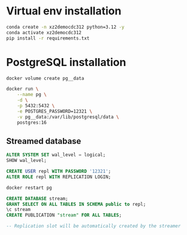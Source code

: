 # Virtual env installation

```sh
conda create -n xz2democdc312 python=3.12 -y
conda activate xz2democdc312
pip install -r requirements.txt
```

# PostgreSQL installation

```sh
docker volume create pg__data

docker run \
    --name pg \
    -d \
    -p 5432:5432 \
    -e POSTGRES_PASSWORD=12321 \
    -v pg__data:/var/lib/postgresql/data \
    postgres:16
```

## Streamed database

```sql
ALTER SYSTEM SET wal_level = logical;
SHOW wal_level;

CREATE USER repl WITH PASSWORD '12321';
ALTER ROLE repl WITH REPLICATION LOGIN;
```

```sh
docker restart pg
```

```sql
CREATE DATABASE stream;
GRANT SELECT ON ALL TABLES IN SCHEMA public to repl;
\c stream
CREATE PUBLICATION "stream" FOR ALL TABLES;

-- Replication slot will be automatically created by the streamer
```
